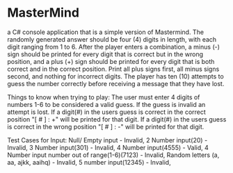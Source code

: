 # MasterMind
a C# console application that is a simple version of Mastermind.
The randomly generated answer should be four (4) digits in length, with each digit ranging from 1 to 6. After the player enters a combination, a minus (-) sign should be printed for every digit that is correct but in the wrong position, and a plus (+) sign should be printed for every digit that is both correct and in the correct position. Print all plus signs first, all minus signs second, and nothing for incorrect digits. The player has ten (10) attempts to guess the number correctly before receiving a message that they have lost.

Things to know when trying to play:
The user must enter 4 digits of numbers 1-6 to be considered a valid guess. If the guess is invalid an attempt is lost.
If a digit(#) in the users guess is correct in the correct position "[ # ] : +" will be printed for that digit.
If a digit(#) in the users guess is correct in the wrong position "[ # ] : -" will be printed for that digit.

Test Cases for Input:
Null/ Empty input                             - Invalid,
2 Number input(20)                            - Invalid,
3 Number input(301)                           - Invalid,
4 Number input(4555)                          - Valid,
4 Number input number out of range(1-6)(7123) - Invalid,
Random letters (a, aa, ajkk, aaihq)           - Invalid,
5 number input(12345)                         - Invalid,
